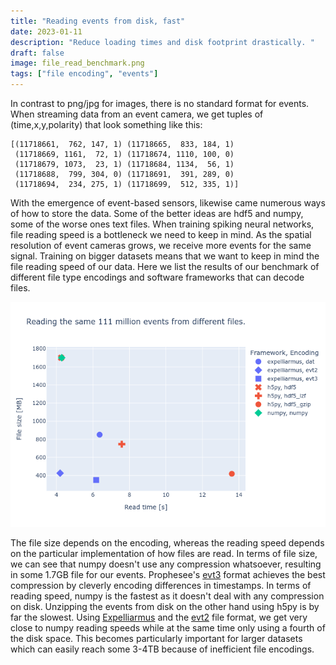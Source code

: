 ```yaml
---
title: "Reading events from disk, fast"
date: 2023-01-11
description: "Reduce loading times and disk footprint drastically. "
draft: false
image: file_read_benchmark.png
tags: ["file encoding", "events"]
---
```

In contrast to png/jpg for images, there is no standard format for events. When streaming data from an event camera, we get tuples of (time,x,y,polarity) that look something like this:

    [(11718661,  762, 147, 1) (11718665,  833, 184, 1)
     (11718669, 1161,  72, 1) (11718674, 1110, 100, 0)
     (11718679, 1073,  23, 1) (11718684, 1134,  56, 1)
     (11718688,  799, 304, 0) (11718691,  391, 289, 0)
     (11718694,  234, 275, 1) (11718699,  512, 335, 1)]


With the emergence of event-based sensors, likewise came numerous ways of how to store the data. Some of the better ideas are hdf5 and numpy, some of the worse ones text files. When training spiking neural networks, file reading speed is a bottleneck we need to keep in mind. As the spatial resolution of event cameras grows, we receive more events for the same signal. Training on bigger datasets means that we want to keep in mind the file reading speed of our data. Here we list the results of our benchmark of different file type encodings and software frameworks that can decode files. 

![benchmark](file_read_benchmark.png)

The file size depends on the encoding, whereas the reading speed depends on the particular implementation of how files are read. In terms of file size, we can see that numpy doesn't use any compression whatsoever, resulting in some 1.7GB file for our events. Prophesee's [evt3](https://docs.prophesee.ai/stable/data/encoding_formats/evt3.html) format achieves the best compression by cleverly encoding differences in timestamps. In terms of reading speed, numpy is the fastest as it doesn't deal with any compression on disk. Unzipping the events from disk on the other hand using h5py is by far the slowest. Using [Expelliarmus](https://github.com/open-neuromorphic/expelliarmus) and the [evt2](https://docs.prophesee.ai/stable/data/encoding_formats/evt2.html) file format, we get very close to numpy reading speeds while at the same time only using a fourth of the disk space. This becomes particularly important for larger datasets which can easily reach some 3-4TB because of inefficient file encodings. 
